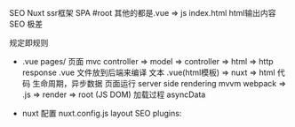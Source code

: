 SEO Nuxt ssr框架
SPA #root 其他的都是.vue => js index.html html输出内容 SEO 极差

规定即规则

- .vue pages/  页面
  mvc   controller => model => controller => html => http response 
  .vue 文件放到后端来编译 
  文本 .vue(html模板) => nuxt => html 代码
  生命周期，异步数据 页面运行 server side rendering 
  mvvm webpack  => .js => render => root  (JS DOM)
  加载过程
  asyncData 

- nuxt 配置
  nuxt.config.js
  layout SEO
  plugins: 